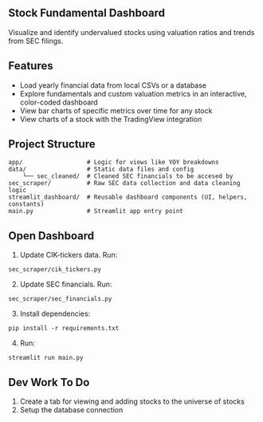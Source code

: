 ## Stock Fundamental Dashboard

Visualize and identify undervalued stocks using valuation ratios and trends from SEC filings.


## Features

- Load yearly financial data from local CSVs or a database
- Explore fundamentals and custom valuation metrics in an interactive, color-coded dashboard
- View bar charts of specific metrics over time for any stock
- View charts of a stock with the TradingView integration


## Project Structure

```
app/                  # Logic for views like YOY breakdowns
data/                 # Static data files and config
    └── sec_cleaned/  # Cleaned SEC financials to be accesed by
sec_scraper/          # Raw SEC data collection and data cleaning logic
streamlit_dashboard/  # Reusable dashboard components (UI, helpers, constants)
main.py               # Streamlit app entry point
```

## Open Dashboard

1. Update CIK-tickers data. Run: 
```
sec_scraper/cik_tickers.py
```

2. Update SEC financials. Run:
```
sec_scraper/sec_financials.py
```

3. Install dependencies:

```
pip install -r requirements.txt
```

4. Run:
```
streamlit run main.py
```

## Dev Work To Do
1. Create a tab for viewing and adding stocks to the universe of stocks
2. Setup the database connection